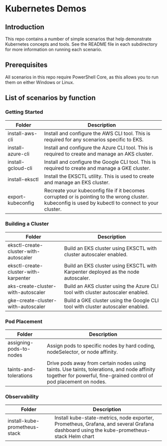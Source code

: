 # Kubernetes Demos

## Introduction
This repo contains a number of simple scenarios that help demonstrate Kubernetes concepts and tools.  See the README file in each subdirectory for more information on running each scenario.

## Prerequisites
All scenarios in this repo require PowerShell Core, as this allows you to run them on either Windows or Linux.

## List of scenarios by function

### Getting Started

| Folder | Description
|---|---|
| install-aws-cli | Install and configure the AWS CLI tool.  This is required for any scenarios specific to EKS. |
| install-azure-cli | Install and configure the Azure CLI tool.  This is required to create and manage an AKS cluster. |
| install-gcloud-cli | Install and configure the Google CLI tool.  This is required to create and manage a GKE cluster. |
| install-eksctl | Install the EKSCTL utility.  This is used to create and manage an EKS cluster. |
| export-kubeconfig | Recreate your kubeconfig file if it becomes corrupted or is pointing to the wrong cluster.  kubeconfig is used by kubectl to connect to your cluster. |

### Building a Cluster

| Folder | Description
|---|---|
| eksctl-create-cluster-with-autoscaler | Build an EKS cluster using EKSCTL with cluster autoscaler enabled. |
| eksctl-create-cluster-with-karpenter | Build an EKS cluster using EKSCTL with Karpenter deployed as the node autoscaler. |
| aks-create-cluster-with-autoscaler | Build an AKS cluster using the Azure CLI tool with cluster autoscaler enabled. |
| gke-create-cluster-with-autoscaler | Build a GKE cluster using the Google CLI tool with cluster autoscaler enabled. |

### Pod Placement

| Folder | Description
|---|---|
| assigning-pods-to-nodes | Assign pods to specific nodes by hard coding, nodeSelector, or node affinity. |
| taints-and-tolerations | Drive pods away from certain nodes using taints.  Use taints, tolerations, and node affinity together for powerful, fine-grained control of pod placement on nodes. |

### Observability

| Folder | Description
|---|---|
| install-kube-prometheus-stack | Install kube-state-metrics, node exporter, Prometheus, Grafana, and several Grafana dashboard using the kube-prometheus-stack Helm chart |